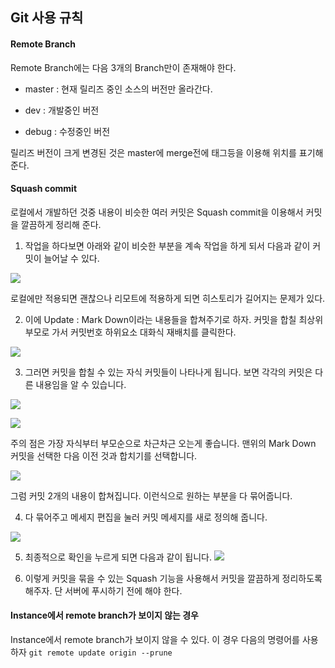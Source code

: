## Git 사용 규칙

#### Remote Branch

Remote Branch에는 다음 3개의 Branch만이 존재해야 한다.

- master : 현재 릴리즈 중인 소스의 버전만 올라간다.

- dev : 개발중인 버전

- debug : 수정중인 버전

릴리즈 버전이 크게 변경된 것은 master에 merge전에 태그등을 이용해 위치를 표기해 준다.

#### Squash commit

로컬에서 개발하던 것중 내용이 비슷한 여러 커밋은 Squash commit을 이용해서 커밋을 깔끔하게 정리해 준다.

1. 작업을 하다보면 아래와 같이 비슷한 부분을 계속 작업을 하게 되서 다음과 같이 커밋이 늘어날 수 있다.

![](https://s3-ap-northeast-1.amazonaws.com/bluepan-dev/dev-image/SquashCommit/Squash01.png)

로컬에만 적용되면 괜찮으나 리모트에 적용하게 되면 히스토리가 길어지는 문제가 있다.

2. 이에 Update : Mark Down이라는 내용들을 합쳐주기로 하자. 커밋을 합칠 최상위 부모로 가서 커밋번호 하위요소 대화식 재배치를 클릭한다.

![](https://s3-ap-northeast-1.amazonaws.com/bluepan-dev/dev-image/SquashCommit/Squash02.png)

3. 그러면 커밋을 합칠 수 있는 자식 커밋들이 나타나게 됩니다. 보면 각각의 커밋은 다른 내용임을 알 수 있습니다.

![](https://s3-ap-northeast-1.amazonaws.com/bluepan-dev/dev-image/SquashCommit/Squash03.png)

![](https://s3-ap-northeast-1.amazonaws.com/bluepan-dev/dev-image/SquashCommit/Squash04.png)

주의 점은 가장 자식부터 부모순으로 차근차근 오는게 좋습니다. 맨위의 Mark Down 커밋을 선택한 다음 이전 것과 합치기를 선택합니다.

![](https://s3-ap-northeast-1.amazonaws.com/bluepan-dev/dev-image/SquashCommit/Squash05.png)

그럼 커밋 2개의 내용이 합쳐집니다. 이런식으로 원하는 부분을 다 묶어줍니다.

4. 다 묶어주고 메세지 편집을 눌러 커밋 메세지를 새로 정의해 줍니다.

![](https://s3-ap-northeast-1.amazonaws.com/bluepan-dev/dev-image/SquashCommit/Squash06.png)

5. 최종적으로 확인을 누르게 되면 다음과 같이 됩니다.
![](https://s3-ap-northeast-1.amazonaws.com/bluepan-dev/dev-image/SquashCommit/Squash07.png)

6. 이렇게 커밋을 묶을 수 있는 Squash 기능을 사용해서 커밋을 깔끔하게 정리하도록 해주자. 단 서버에 푸시하기 전에 해야 한다.

#### Instance에서 remote branch가 보이지 않는 경우

Instance에서 remote branch가 보이지 않을 수 있다. 이 경우 다음의 명령어를 사용하자
`
git remote update origin --prune
`